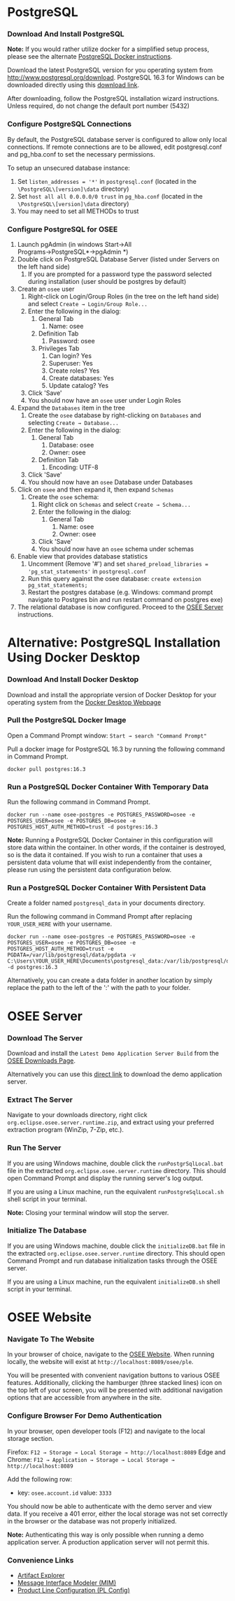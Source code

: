 # PostgreSQL

### Download And Install PostgreSQL

**Note:** If you would rather utilize docker for a simplified setup process, please see the alternate [PostgreSQL Docker instructions](#alternative-postgresql-installation-using-docker-desktop).

Download the latest PostgreSQL version for you operating system from <http://www.postgresql.org/download>. PostgreSQL 16.3 for Windows can be downloaded directly using this [download link](https://sbp.enterprisedb.com/getfile.jsp?fileid=1259105).

After downloading, follow the PostgreSQL installation wizard instructions. Unless required, do not change the default port number (5432)

### Configure PostgreSQL Connections
By default, the PostgreSQL database server is configured to allow only local connections. If remote connections are to be allowed, edit postgresql.conf and pg_hba.conf to set the necessary permissions.

To setup an unsecured database instance:
1.  Set `listen_addresses = '*'` in `postgresql.conf` (located in the `\PostgreSQL\[version]\data` directory)
2.  Set `host all all 0.0.0.0/0 trust` in `pg_hba.conf` (located in the `\PostgreSQL\[version]\data` directory)
3.  You may need to set all METHODs to trust


### Configure PostgreSQL for OSEE
1.  Launch pgAdmin (in windows Start→All
    Programs→PostgreSQL\*→pgAdmin \*)
2.  Double click on PostgreSQL Database Server (listed under Servers
    on the left hand side)
    1.  If you are prompted for a password type the password
        selected during installation (user should be postgres by
        default)
3.  Create an `osee` user
    1.  Right-click on Login/Group Roles (in the tree on the left
        hand side) and select `Create → Login/Group Role...`
    2.  Enter the following in the dialog:
        1.  General Tab
            1.  Name: osee
        2.  Definition Tab
            1.  Password: osee
        3.  Privileges Tab
            1.  Can login? Yes
            2.  Superuser: Yes
            3.  Create roles? Yes
            4.  Create databases: Yes
            5.  Update catalog? Yes
    3.  Click 'Save'
    4.  You should now have an `osee` user under Login Roles
4.  Expand the `Databases` item in the tree
    1.  Create the `osee` database by right-clicking on `Databases`
        and selecting `Create → Database...`
    2.  Enter the following in the dialog:
        1.  General Tab
            1.  Database: osee
            2.  Owner: osee
        2.  Definition Tab
            1.  Encoding: UTF-8
    3.  Click 'Save'
    4.  You should now have an `osee` Database under Databases
5.  Click on `osee` and then expand it, then expand `Schemas`
    1.  Create the `osee` schema:
        1.  Right click on `Schemas` and select `Create →
            Schema...`
        2.  Enter the following in the dialog:
            1.  General Tab
                1.  Name: osee
                2.  Owner: osee
        3.  Click 'Save'
        4.  You should now have an `osee` schema under schemas
6.  Enable view that provides database statistics
    1.  Uncomment (Remove '#') and set `shared_preload_libraries = 'pg_stat_statements'` in `postgresql.conf`
    2.  Run this query against the osee database: `create extension pg_stat_statements;`
    3.  Restart the postgres database (e.g. Windows: command prompt navigate to Postgres bin and run      restart command on postgres exe)
7.  The relational database is now configured. Proceed to the [OSEE Server](#osee-server) instructions.

# Alternative: PostgreSQL Installation Using Docker Desktop

### Download And Install Docker Desktop

Download and install the appropriate version of Docker Desktop for your operating system from the [Docker Desktop Webpage](https://www.docker.com/products/docker-desktop/)

### Pull the PostgreSQL Docker Image

Open a Command Prompt window: `Start → search "Command Prompt"`

Pull a docker image for PostgreSQL 16.3 by running the following command in Command Prompt.
```
docker pull postgres:16.3
```

### Run a PostgreSQL Docker Container With Temporary Data

Run the following command in Command Prompt.

```
docker run --name osee-postgres -e POSTGRES_PASSWORD=osee -e POSTGRES_USER=osee -e POSTGRES_DB=osee -e POSTGRES_HOST_AUTH_METHOD=trust -d postgres:16.3
```
**Note:** Running a PostgreSQL Docker Container in this configuration will store data within the container. In other words, if the container is destroyed, so is the data it contained. If you wish to run a container that uses a persistent data volume that will exist independently from the container, please run using the persistent data configuration below.

### Run a PostgreSQL Docker Container With Persistent Data

Create a folder named `postgresql_data` in your documents directory.

Run the following command in Command Prompt after replacing `YOUR_USER_HERE` with your username.

```
docker run --name osee-postgres -e POSTGRES_PASSWORD=osee -e POSTGRES_USER=osee -e POSTGRES_DB=osee -e POSTGRES_HOST_AUTH_METHOD=trust -e PGDATA=/var/lib/postgresql/data/pgdata -v C:\Users\YOUR_USER_HERE\Documents\postgresql_data:/var/lib/postgresql/data -d postgres:16.3
```

Alternatively, you can create a data folder in another location by simply replace the path to the left of the ':' with the path to your folder.

# OSEE Server

### Download The Server
Download and install the `Latest Demo Application Server Build` from the [OSEE Downloads Page](https://eclipse.dev/osee/downloads/).

Alternatively you can use this [direct link](https://ci.eclipse.org/osee/job/osee_ple_demo/lastSuccessfulBuild/artifact/org.eclipse.osee/plugins/org.eclipse.osee.server.p2/target/org.eclipse.osee.server.runtime.zip) to download the demo application server.

### Extract The Server

Navigate to your downloads directory, right click `org.eclipse.osee.server.runtime.zip`, and extract using your preferred extraction program (WinZip, 7-Zip, etc.).

### Run The Server

If you are using Windows machine, double click the `runPostgrSqlLocal.bat` file in the extracted `org.eclipse.osee.server.runtime` directory. This should open Command Prompt and display the running server's log output.

If you are using a Linux machine, run the equivalent `runPostgreSqlLocal.sh` shell script in your terminal.

**Note:** Closing your terminal window will stop the server.

### Initialize The Database

If you are using Windows machine, double click the `initializeDB.bat` file in the extracted `org.eclipse.osee.server.runtime` directory. This should open Command Prompt and run database initialization tasks through the OSEE server.

If you are using a Linux machine, run the equivalent `initializeDB.sh` shell script in your terminal.

# OSEE Website

### Navigate To The Website

In your browser of choice, navigate to the [OSEE Website](http://localhost:8089/osee/ple). When running locally, the website will exist at `http://localhost:8089/osee/ple`.

You will be presented with convenient navigation buttons to various OSEE features. Additionally, clicking the hamburger (three stacked lines) icon on the top left of your screen, you will be presented with additional navigation options that are accessible from anywhere in the site.

### Configure Browser For Demo Authentication

In your browser, open developer tools (F12) and navigate to the local storage section.

Firefox: `F12 → Storage → Local Storage → http://localhost:8089`
Edge and Chrome: `F12 → Application → Storage → Local Storage → http://localhost:8089`


Add the following row:
- key: `osee.account.id` value: `3333`

You should now be able to authenticate with the demo server and view data. If you receive a 401 error, either the local storage was not set correctly in the browser or the database was not properly initialized.

**Note:** Authenticating this way is only possible when running a demo application server. A production application server will not permit this.

### Convenience Links
- [Artifact Explorer](http://localhost:8089/osee/ple/artifact/explorer)
- [Message Interface Modeler (MIM)](http://localhost:8089/osee/ple/messaging)
- [Product Line Configuration (PL Config)](http://localhost:8089/osee/ple/artifact/explorer)


